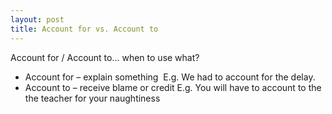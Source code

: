 ```yaml
---
layout: post
title: Account for vs. Account to
---
```


Account for / Account to... when to use what?

- Account for – explain something  E.g. We had to account for the delay.
- Account to – receive blame or credit E.g. You will have to account to the the teacher for your naughtiness
